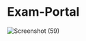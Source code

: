 # Exam-Portal


![Screenshot (59)](https://github.com/sudippaul2002/Exam_Portal/assets/96403440/81c05b0b-8650-4d20-990a-44b098352cdb)
